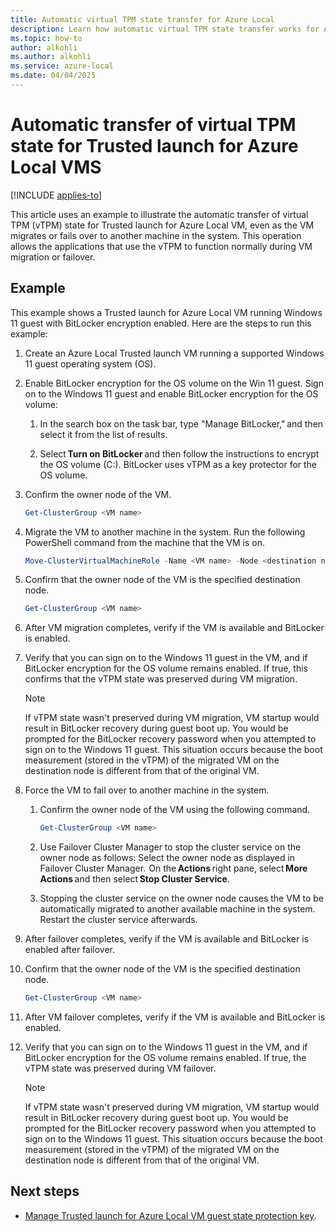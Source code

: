 ```yaml
---
title: Automatic virtual TPM state transfer for Azure Local
description: Learn how automatic virtual TPM state transfer works for Azure Local.
ms.topic: how-to
author: alkohli
ms.author: alkohli
ms.service: azure-local
ms.date: 04/04/2025
---
```


# Automatic transfer of virtual TPM state for Trusted launch for Azure Local VMS

[!INCLUDE [applies-to](../includes/hci-applies-to-23h2.md)]

This article uses an example to illustrate the automatic transfer of virtual TPM (vTPM) state for Trusted launch for Azure Local VM, even as the VM migrates or fails over to another machine in the system. This operation allows the applications that use the vTPM to function normally during VM migration or failover.

## Example

This example shows a Trusted launch for Azure Local VM running Windows 11 guest with BitLocker encryption enabled. Here are the steps to run this example:

1. Create an Azure Local Trusted launch VM running a supported Windows 11 guest operating system (OS).

1. Enable BitLocker encryption for the OS volume on the Win 11 guest. Sign on to the Windows 11 guest and enable BitLocker encryption for the OS volume:

    1. In the search box on the task bar, type "Manage BitLocker," and then select it from the list of results.

    1. Select **Turn on BitLocker** and then follow the instructions to encrypt the OS volume (C:). BitLocker uses vTPM as a key protector for the OS volume.

1. Confirm the owner node of the VM.

    ```powershell
    Get-ClusterGroup <VM name>
    ```

1. Migrate the VM to another machine in the system. Run the following PowerShell command from the machine that the VM is on.

    ```powershell
    Move-ClusterVirtualMachineRole -Name <VM name> -Node <destination node> -MigrationType Shutdown
    ```

1. Confirm that the owner node of the VM is the specified destination node.

    ```powershell
    Get-ClusterGroup <VM name>
    ```

1. After VM migration completes, verify if the VM is available and BitLocker is enabled.

1. Verify that you can sign on to the Windows 11 guest in the VM, and if BitLocker encryption for the OS volume remains enabled. If true, this confirms that the vTPM state was preserved during VM migration.

    > [!NOTE]
    > If vTPM state wasn't preserved during VM migration, VM startup would result in BitLocker recovery during guest boot up. You would be prompted for the BitLocker recovery password when you attempted to sign on to the Windows 11 guest. This situation occurs because the boot measurement (stored in the vTPM) of the migrated VM on the destination node is different from that of the original VM.

1. Force the VM to fail over to another machine in the system.

    1. Confirm the owner node of the VM using the following command.

        ```powershell
        Get-ClusterGroup <VM name>
        ```

    1. Use Failover Cluster Manager to stop the cluster service on the owner node as follows: Select the owner node as displayed in Failover Cluster Manager.  On the **Actions** right pane, select **More Actions** and then select **Stop Cluster Service**.

    1. Stopping the cluster service on the owner node causes the VM to be automatically migrated to another available machine in the system. Restart the cluster service afterwards.

1. After failover completes, verify if the VM is available and BitLocker is enabled after failover.

1. Confirm that the owner node of the VM is the specified destination node.

    ```powershell
    Get-ClusterGroup <VM name>
    ```

1. After VM failover completes, verify if the VM is available and BitLocker is enabled.

1. Verify that you can sign on to the Windows 11 guest in the VM, and if BitLocker encryption for the OS volume remains enabled. If true, the vTPM state was preserved during VM failover.

    > [!NOTE]
    > If vTPM state wasn't preserved during VM migration, VM startup would result in BitLocker recovery during guest boot up. You would be prompted for the BitLocker recovery password when you attempted to sign on to the Windows 11 guest. This situation occurs because the boot measurement (stored in the vTPM) of the migrated VM on the destination node is different from that of the original VM.

## Next steps

- [Manage Trusted launch for Azure Local VM guest state protection key](trusted-launch-vm-import-key.md).
